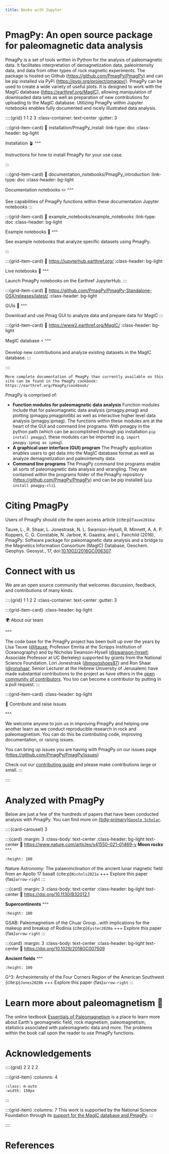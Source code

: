 ```yaml
---
title: Books with Jupyter
---
```


# PmagPy: An open source package for paleomagnetic data analysis

PmagPy is a set of tools written in Python for the analysis of paleomagnetic data. It facilitates interpretation of demagnetization data, paleointensity data, and data from other types of rock magnetic experiments. The package is hosted on Github (https://github.com/PmagPy/PmagPy) and can be pip installed via PyPi (https://pypi.org/project/pmagpy/). PmagPy can be used to create a wide variety of useful plots. It is designed to work with the MagIC database (https://earthref.org/MagIC), allowing manipulation of downloaded data sets as well as preparation of new contributions for uploading to the MagIC database. Utilizing PmagPy within Jupyter notebooks enables fully documented and nicely illustrated data analysis.

::::{grid} 1 1 2 3
:class-container: text-center
:gutter: 3

:::{grid-item-card}
:link: installation/PmagPy_install
:link-type: doc
:class-header: bg-light

Installation 🪴
^^^

Instructions for how to install PmagPy for your use case.

:::

:::{grid-item-card}
:link: documentation_notebooks/PmagPy_introduction
:link-type: doc
:class-header: bg-light

Documentation notebooks ✏️
^^^

See capabilities of PmagPy functions within these documentation Jupyter notebooks
:::

:::{grid-item-card}
:link: example_notebooks/example_notebooks
:link-type: doc
:class-header: bg-light

Example notebooks 📓
^^^

See example notebooks that analyze specific datasets using PmagPy.

:::

:::{grid-item-card}
:link: https://jupyterhub.earthref.org/
:class-header: bg-light

Live notebooks 🚀
^^^

Launch PmagPy notebooks on the Earthref JupyterHub.
:::

:::{grid-item-card}
:link: https://github.com/PmagPy/PmagPy-Standalone-OSX/releases/latest/
:class-header: bg-light

GUIs 🎁
^^^

Download and use Pmag GUI to analyze data and prepare data for MagIC
:::

:::{grid-item-card}
:link: https://www2.earthref.org/MagIC/
:class-header: bg-light

MagIC database ⚡
^^^

Develop new contributions and analyze existing datasets in the MagIC database.
:::

::::

```{note}
More complete documentation of PmagPy than currently available on this site can be found in the PmagPy cookbook: https://earthref.org/PmagPy/cookbook/
```

PmagPy is comprised of:

- **Function modules for paleomagnetic data analysis** Function modules include that for paleomagnetic data analysis (pmagpy.pmag) and plotting (pmagpy.pmagplotlib) as well as interactive higher level data analysis (pmagpy.ipmag). The functions within these modules are at the heart of the GUI and command line programs. With pmagpy in the python path (which can be accomplished through pip installation ```pip install pmagpy```), these modules can be imported (e.g. ```import pmagpy.ipmag as ipmag```).
- **A graphical user interface (GUI) program** The PmagPy application enables users to get data into the MagIC database format as well as analyze demagnetization and paleointensity data.
- **Command line programs** The PmagPy command line programs enable all sorts of  paleomagnetic data analysis and wrangling. They are contained within the programs folder of the PmagPy repository (https://github.com/PmagPy/PmagPy) and can be pip installed (```pip install pmagpy-cli```).

# Citing PmagPy

Users of PmagPy should cite the open access article {cite:p}`Tauxe2016a`:

Tauxe, L., R. Shaar, L. Jonestrask, N. L. Swanson-Hysell, R. Minnett, A. A. P. Koppers, C. G. Constable, N. Jarboe, K. Gaastra, and L. Fairchild (2016), PmagPy: Software package for paleomagnetic data analysis and a bridge to the Magnetics Information Consortium (MagIC) Database, Geochem. Geophys. Geosyst., 17, doi:[10.1002/2016GC006307](http://dx.doi.org/10.1002/2016GC006307).

# Connect with us

We are an open source community that welcomes discussion, feedback, and contributions of many kinds.

::::{grid} 1 1 2 2
:class-container: text-center
:gutter: 3

:::{grid-item-card}
:class-header: bg-light

🌍 About our team

^^^

The code base for the PmagPy project has been built up over the years by Lisa Tauxe (<a href="https://github.com/ltauxe" class="user-mention">@ltauxe</a>; Professor Emrita at the Scripps Institution of Oceanography) and by Nicholas Swanson-Hysell (<a href="https://github.com/swanson-hysell" class="user-mention">@swanson-hysell</a>; Associate Professor at UC Berkeley) supported by grants from the National Science Foundation. Lori Jonestrask (<a href="https://github.com/moonshoes87" class="user-mention">@moonshoes87</a>) and Ron Shaar (<a href="https://github.com/ronshaar" class="user-mention">@ronshaar</a>, Senior Lecturer at the Hebrew University of Jerusalem) have made substantial contributions to the project as have others in the [open community of contributors](https://github.com/pmagpy/pmagpy/graphs/contributors). You too can become a contributor by putting in a pull request.
:::

:::{grid-item-card}
:class-header: bg-light

🙌 Contribute and raise issues

^^^

We welcome anyone to join us in improving PmagPy and helping one another learn as we conduct reproducible research in rock and paleomagnetism. You can do this be contributing code, improving documentation, or raising issues.

You can bring up issues you are having with PmagPy on our issues page (https://github.com/PmagPy/PmagPy/issues)

Check out our [contributing guide](https://github.com/PmagPy/PmagPy/blob/master/CONTRIBUTING.md) and please make contributions large or small.
:::

::::

# Analyzed with PmagPy

Below are just a few of the hundreds of papers that have been conducted analysis with PmagPy.
You can find more on [{bdg-primary}`Google Scholar`](https://scholar.google.com/scholar?cites=16152229079597538403).


::::{card-carousel} 3

:::{card}
:margin: 3
:class-body: text-center
:class-header: bg-light text-center
:link: https://www.nature.com/articles/s41550-021-01469-y
**Moon rocks**
^^^
```{image} images/example_papers/Nichols_2021.png
:height: 100
```

Nature Astronomy: The palaeoinclination of the ancient lunar magnetic field from an Apollo 17 basalt {cite:p}`Nichols2021a`
+++
Explore this paper {fas}`arrow-right`
:::

:::{card}
:margin: 3
:class-body: text-center
:class-header: bg-light text-center
:link: https://doi.org/10.1130/B32012.1

**Supercontinents**
^^^
```{image} images/example_papers/Eyster_2020.png
:height: 100
```

GSAB: Paleomagnetism of the Chuar Group...with implications for the makeup and breakup of Rodinia {cite:p}`Eyster2020a`
+++
Explore this paper {fas}`arrow-right`
:::

:::{card}
:margin: 3
:class-body: text-center
:class-header: bg-light text-center
:link: https://doi.org/10.1029/2018GC007509

**Ancient fields**
^^^
```{image} images/example_papers/Jones_2020.png
:height: 100
```

G^3: Archeointensity of the Four Corners Region of the American Southwest {cite:p}`Jones2020b`
+++
Explore this paper {fas}`arrow-right`
:::

# Learn more about paleomagnetism 📖

The online textbook [Essentials of Paleomagnetism](https://earthref.org/MagIC/books/Tauxe/Essentials/) is a place to learn more about Earth's geomagnetic field, rock magnetism, paleomagnetism, statistics associated with paleomagnetic data and more. The problems within the book call upon the reader to use PmagPy functions.

# Acknowledgements

::::{grid} 2 2 2 2

:::{grid-item}
:columns: 4

```{image} images/logos/NSF_logo.png
:class: m-auto
:width: 150px
```

:::

:::{grid-item}
:columns: 7
This work is supported by the National Science Foundation through its [support for the MagIC database and PmagPy](https://www.nsf.gov/awardsearch/showAward?AWD_ID=2148719).
:::

::::

# References

```{bibliography}
```